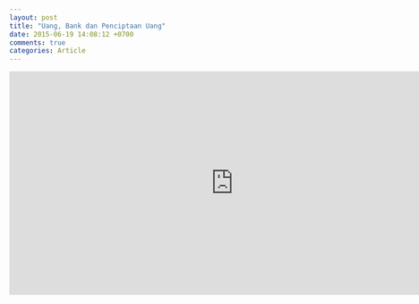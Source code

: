```yaml
---
layout: post
title: "Uang, Bank dan Penciptaan Uang"
date: 2015-06-19 14:08:12 +0700
comments: true
categories: Article
---
```

<!-- more -->
<center>
	<iframe src="https://docs.google.com/presentation/d/13EiDz1qQLxn1ZinXQAlUuyr8LlaCftHvN1ke6GLZKIc/embed?start=false&loop=false&delayms=10000" frameborder="0" width="800" height="400" allowfullscreen="true" mozallowfullscreen="true" webkitallowfullscreen="true"></iframe>
</center>